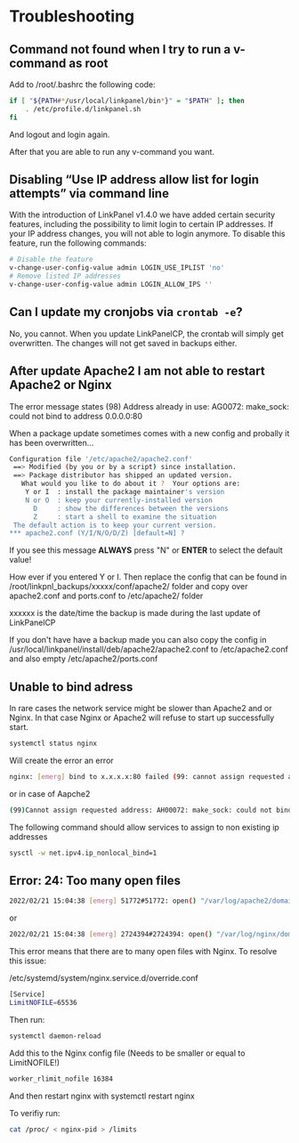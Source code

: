 # Troubleshooting

## Command not found when I try to run a v-command as root

Add to /root/.bashrc the following code:

```bash
if [ "${PATH#*/usr/local/linkpanel/bin*}" = "$PATH" ]; then
	. /etc/profile.d/linkpanel.sh
fi
```

And logout and login again.

After that you are able to run any v-command you want.

## Disabling “Use IP address allow list for login attempts” via command line

With the introduction of LinkPanel v1.4.0 we have added certain security features, including the possibility to limit login to certain IP addresses. If your IP address changes, you will not able to login anymore. To disable this feature, run the following commands:

```bash
# Disable the feature
v-change-user-config-value admin LOGIN_USE_IPLIST 'no'
# Remove listed IP addresses
v-change-user-config-value admin LOGIN_ALLOW_IPS ''
```

## Can I update my cronjobs via `crontab -e`?

No, you cannot. When you update LinkPanelCP, the crontab will simply get overwritten. The changes will not get saved in backups either.

## After update Apache2 I am not able to restart Apache2 or Nginx

The error message states (98) Address already in use: AG0072: make_sock: could not bind to address 0.0.0.0:80

When a package update sometimes comes with a new config and probally it has been overwritten...

```bash
Configuration file '/etc/apache2/apache2.conf'
 ==> Modified (by you or by a script) since installation.
 ==> Package distributor has shipped an updated version.
   What would you like to do about it ?  Your options are:
	Y or I  : install the package maintainer's version
	N or O  : keep your currently-installed version
	  D     : show the differences between the versions
	  Z     : start a shell to examine the situation
 The default action is to keep your current version.
*** apache2.conf (Y/I/N/O/D/Z) [default=N] ?
```

If you see this message **ALWAYS** press "N" or **ENTER** to select the default value!

How ever if you entered Y or I. Then replace the config that can be found in /root/linkpnl_backups/xxxxx/conf/apache2/ folder and copy over apache2.conf and ports.conf to /etc/apache2/ folder

xxxxxx is the date/time the backup is made during the last update of LinkPanelCP

If you don't have have a backup made you can also copy the config in /usr/local/linkpanel/install/deb/apache2/apache2.conf to /etc/apache2.conf and also empty /etc/apache2/ports.conf

## Unable to bind adress

In rare cases the network service might be slower than Apache2 and or Nginx. In that case Nginx or Apache2 will refuse to start up successfully start.

```bash
systemctl status nginx
```

Will create the error an error

```bash
nginx: [emerg] bind to x.x.x.x:80 failed (99: cannot assign requested address)
```

or in case of Aapche2

```bash
(99)Cannot assign requested address: AH00072: make_sock: could not bind to address x.x.x.x:8443
```

The following command should allow services to assign to non existing ip addresses

```bash
sysctl -w net.ipv4.ip_nonlocal_bind=1
```

## Error: 24: Too many open files

```bash
2022/02/21 15:04:38 [emerg] 51772#51772: open() "/var/log/apache2/domains/<redactedforprivacy>.error.log" failed (24: Too many open files)
```

or

```bash
2022/02/21 15:04:38 [emerg] 2724394#2724394: open() "/var/log/nginx/domains/xxx.error.log" failed (24: Too many open files)
```

This error means that there are to many open files with Nginx. To resolve this issue:

/etc/systemd/system/nginx.service.d/override.conf

```bash
[Service]
LimitNOFILE=65536
```

Then run:

```bash
systemctl daemon-reload
```

Add this to the Nginx config file (Needs to be smaller or equal to LimitNOFILE!)

```bash
worker_rlimit_nofile 16384
```

And then restart nginx with systemctl restart nginx

To verifiy run:

```bash
cat /proc/ < nginx-pid > /limits
```
